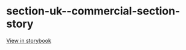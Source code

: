 # section-uk--commercial-section-story

[View in storybook](https://raw.githack.com/Independent-Digital-News-and-Media-Ltd/indy-pwamp-sb/PR-1793-sb/index.html?path=/story/section-uk--commercial-section-story)